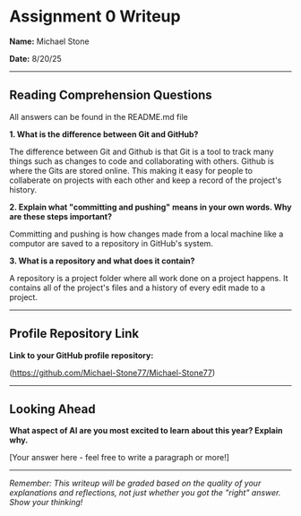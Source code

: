 # Assignment 0 Writeup

**Name:** Michael Stone 

**Date:** 8/20/25

---

## Reading Comprehension Questions
All answers can be found in the README.md file

**1. What is the difference between Git and GitHub?**

The difference between Git and Github is that Git is a tool to track many things such as changes to code and collaborating with others. Github is where the Gits are stored online. This making it easy for people to collaberate on projects with each other and keep a record of the project's history.

**2. Explain what "committing and pushing" means in your own words. Why are these steps important?**

Committing and pushing is how changes made from a local machine like a computor are saved to a repository in GitHub's system.

**3. What is a repository and what does it contain?**

A repository is a project folder where all work done on a project happens. It contains all of the project's files and a history of every edit made to a project.

---

## Profile Repository Link

**Link to your GitHub profile repository:** 

(https://github.com/Michael-Stone77/Michael-Stone77)

---

## Looking Ahead

**What aspect of AI are you most excited to learn about this year? Explain why.**

[Your answer here - feel free to write a paragraph or more!]

---

*Remember: This writeup will be graded based on the quality of your explanations and reflections, not just whether you got the "right" answer. Show your thinking!*
